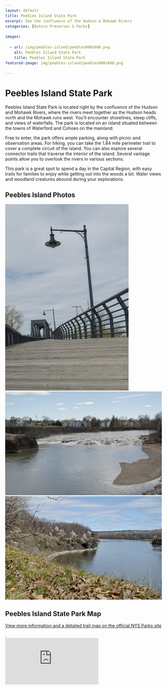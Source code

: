 ```yaml
---
layout: default
title: Peebles Island State Park
excerpt: See the confluence of the Hudson & Mohawk Rivers
categories: [Nature Preserves & Parks]

images:

  - url: /img/peebles-island/peebles800x600.png
    alt: Peebles Island State Park
    title: Peebles Island State Park
featured-image: img/peebles-island/peebles800x600.png

---
```


<h1>Peebles Island State Park</h1>

<p>Peebles Island State Park is located right by the confluence of the Hudson and Mohawk Rivers, where the rivers meet together as the Hudson heads north and the Mohawk runs west. You'll encounter shorelines, steep cliffs, and views of waterfalls. The park is located on an island situated between the towns of Waterford and Cohoes on the mainland.</p>

<p>Free to enter, the park offers ample parking, along with picnic and observation areas. For hiking, you can take the 1.84 mile perimeter trail to cover a complete circuit of the island. You can also explore several connector trails that traverse the interior of the island. Several vantage points allow you to overlook the rivers in various sections.</p>

<p>This park is a great spot to spend a day in the Capital Region, with easy trails for families to enjoy while getting out into the woods a bit. Water views and woodland creatures abound during your explorations.</p>

<h2>Peebles Island Photos</h2>

<div class="fotorama" data-nav="thumbs" data-width="100%"
                     data-ratio="800/600"
                     data-min-width="100%"
                     data-max-width="1000"
                     data-min-height="300"
                     data-max-height="100%" 
     				 data-arrows="true">
<img src="/img/peebles-island/peebles-island-bridge.jpg" alt="Bridge at the park entrance"><br />
<img src="/img/peebles-island/peebles-island-river.jpg" alt="View of the Hudson River"><br />
<img src="/img/peebles-island/peebles-island-shoreline.jpg" alt="Looking along the shoreline"><br />
</div>

<h2 id="trailmap">Peebles Island State Park Map</h2>

<p><a href="https://parks.ny.gov/parks/111/details.aspx" target="_blank">View more information and a detailed trail map on the official NYS Parks site</a></p>.

<div class="google-maps">
<iframe src="https://www.google.com/maps/embed?pb=!1m18!1m12!1m3!1d2928.209958672648!2d-73.6829608845303!3d42.78391107916061!2m3!1f0!2f0!3f0!3m2!1i1024!2i768!4f13.1!3m3!1m2!1s0x89de103b956b55d5%3A0x833a40993e6f9bec!2sFriends%20of%20Peebles%20Island%20State%20Park!5e0!3m2!1sen!2sus!4v1593271553985!5m2!1sen!2sus" frameborder="0" style="border:0;" allowfullscreen="" aria-hidden="false" tabindex="0"></iframe></div>


